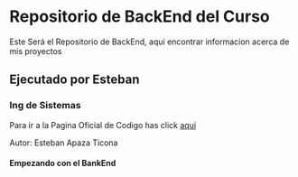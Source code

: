 # Repositorio de BackEnd del Curso
Este Será el Repositorio de BackEnd, aqui encontrar informacion acerca de mis proyectos
## Ejecutado por Esteban
### Ing de Sistemas 
Para ir a la Pagina Oficial de Codigo has click [aqui](https://codigo.edu.pe/)

Autor: Esteban Apaza Ticona
#### Empezando con el BankEnd